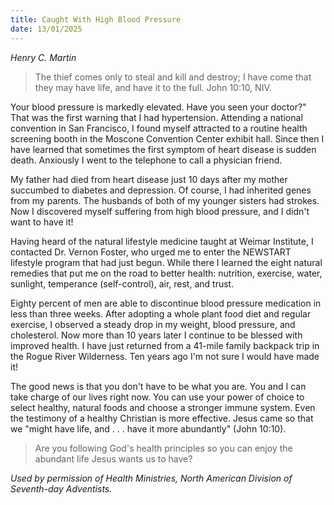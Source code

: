 ```yaml
---
title: Caught With High Blood Pressure
date: 13/01/2025
---
```


_Henry C. Martin_

> <p></p>
> The thief comes only to steal and kill and destroy; I have come that they may have life, and have it to the full. John 10:10, NIV.

Your blood pressure is markedly elevated. Have you seen your doctor?" That was the first warning that I had hypertension. Attending a national convention in San Francisco, I found myself attracted to a routine health screening booth in the Moscone Convention Center exhibit hall. Since then I have learned that sometimes the first symptom of heart disease is sudden death. Anxiously I went to the telephone to call a physician friend.

My father had died from heart disease just 10 days after my mother succumbed to diabetes and depression. Of course, I had inherited genes from my parents. The husbands of both of my younger sisters had strokes. Now I discovered myself suffering from high blood pressure, and I didn't want to have it!

Having heard of the natural lifestyle medicine taught at Weimar Institute, I contacted Dr. Vernon Foster, who urged me to enter the NEWSTART lifestyle program that had just begun. While there I learned the eight natural remedies that put me on the road to better health: nutrition, exercise, water, sunlight, temperance (self-control), air, rest, and trust.

Eighty percent of men are able to discontinue blood pressure medication in less than three weeks. After adopting a whole plant food diet and regular exercise, I observed a steady drop in my weight, blood pressure, and cholesterol. Now more than 10 years later I continue to be blessed with improved health. I have just returned from a 41-mile family backpack trip in the Rogue River Wilderness. Ten years ago I'm not sure I would have made it!

The good news is that you don't have to be what you are. You and I can take charge of our lives right now. You can use your power of choice to select healthy, natural foods and choose a stronger immune system. Even the testimony of a healthy Christian is more effective. Jesus came so that we "might have life, and . . . have it more abundantly" (John 10:10).

> <callout></callout>
> Are you following God's health principles so you can enjoy the abundant life Jesus wants us to have?

_Used by permission of Health Ministries, North American Division of Seventh-day Adventists._